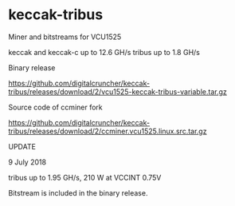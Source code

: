 # keccak-tribus
Miner and bitstreams for VCU1525 

keccak and keccak-c up to 12.6 GH/s
tribus up to 1.8 GH/s

Binary release

https://github.com/digitalcruncher/keccak-tribus/releases/download/2/vcu1525-keccak-tribus-variable.tar.gz


Source code of ccminer fork

https://github.com/digitalcruncher/keccak-tribus/releases/download/2/ccminer.vcu1525.linux.src.tar.gz

UPDATE 

9 July 2018

tribus up to 1.95 GH/s, 210 W at VCCINT 0.75V 

Bitstream is included in the binary release.

